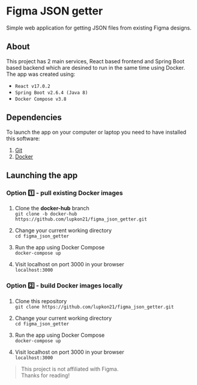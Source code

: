 # Figma JSON getter 
Simple web application for getting JSON files from existing Figma designs.  

## About

This project has 2 main services, React based frontend and Spring Boot based backend which are desined to run in the same time using Docker. 
The app was created using:
- `React v17.0.2`
- `Spring Boot v2.6.4 (Java 8)`
- `Docker Compose v3.8`

## Dependencies
To launch the app on your computer or laptop you need to have installed this software:
1. [Git](https://git-scm.com/downloads)
2. [Docker](https://www.docker.com/products/docker-desktop/)

## Launching the app

### Option 1️⃣ - pull existing Docker images
1. Clone the **docker-hub** branch  
`git clone -b docker-hub https://github.com/lupkon21/figma_json_getter.git`

2. Change your current working directory  
`cd figma_json_getter`

3. Run the app using Docker Compose  
`docker-compose up`

4. Visit localhost on port 3000 in your browser  
`localhost:3000`

### Option 2️⃣ - build Docker images locally
1. Clone this repository  
`git clone https://github.com/lupkon21/figma_json_getter.git`

2. Change your current working directory  
`cd figma_json_getter`

3. Run the app using Docker Compose  
`docker-compose up`

4. Visit localhost on port 3000 in your browser  
`localhost:3000`

> This project is not affiliated with Figma.  
> Thanks for reading!
